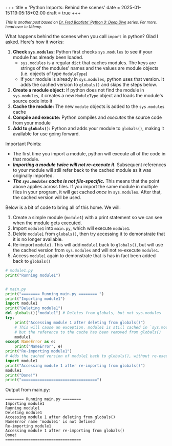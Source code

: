 +++
title = 'Python Imports: Behind the scenes'
date = 2025-01-15T19:05:18+02:00
draft = true
+++

<i><small>This is another post based on [Dr. Fred Baptiste' Python 3: Deep Dive](https://www.udemy.com/course/python-3-deep-dive-part-1/) series. For more, head over to Udemy.</small></i>

What happens behind the scenes when you call `import` in python? Glad I asked. Here's how it works:

1. <b>Check `sys.modules`:</b> Python first checks `sys.modules` to see if your module has already been loaded.
   - `sys.modules` is a regular `dict` that caches modules. The keys are strings of the modules' names and the values are module objects (i.e. objects of type `ModuleType`)
   - If your module is already in `sys.modules`, python uses that version. It adds the cached version to `globals()` and skips the steps below.
2. <b>Create a module object:</b> If python does not find the module in `sys.modules`, it creates a new `ModuleType` object and loads the module's source code into it
3. <b>Cache the module:</b> The new `module` objects is added to the `sys.modules` cache
4. <b>Compile and execute:</b> Python compiles and _executes_ the source code from your module
5. <b>Add to `globals()`:</b> Python and adds your module to `globals()`, making it available for use going forward.

Important Points:

- The first time you import a module, python will execute all of the code in that module.
- <i><b> Importing a module twice will not re-execute it</b></i>. Subsequent references to your module will still refer back to the cached module as it was originally imported.
- <i><b>The `sys.modules` cache _is not file-specific_.</b></i> This means that the point above applies across files. If you import the same module in multiple files in your program, it will get cached _once_ in `sys.modules`. After that, the cached version will be used.

Below is a bit of code to bring all of this home. We will:

1. Create a simple module (`module1`) with a print statement so we can see when the module gets executed.
2. Import `module1` into `main.py`, which will execute `module1`.
3. Delete `module1` from `globals()`, then try accessing it to demonstrate that it is no longer available.
4. Re-import `module1`. This will add `module1` back to `globals()`, but will use the cached version from `sys.modules` and will not re-execute `module1`.
5. Access `module1` again to demonstrate that is has in fact been added back to `globals()`

```python
# module1.py
print("Running module1")


# main.py
print("======== Running main.py ======== ")
print("Importing module1")
import module1
print("Deleting module1")
del globals()["module1"] # Deletes from globals, but not sys.modules
try:
    print("Accessing module 1 after deleting from globals()")
    # This will cause an exception. module1 is still cached in `sys.modules`,
    # but the reference to the cache has been removed from globals()
    module1
except NameError as e:
    print("NameError", e)
print("Re-importing module1")
# Adds the cached version of module1 back to globals(), without re-executing the module
import module1
print("Accessing module 1 after re-importing from globals()")
module1
print("Done!")
print("=================================")
```

Output from main.py:

```
======== Running main.py ========
Importing module1
Running module1
Deleting module1
Accessing module 1 after deleting from globals()
NameError name 'module1' is not defined
Re-importing module1
Accessing module 1 after re-importing from globals()
Done!
=================================
```
